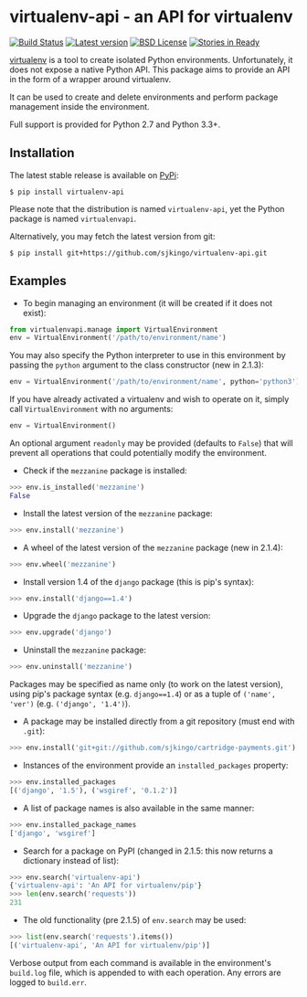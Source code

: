 virtualenv-api - an API for virtualenv
======================================

[![Build Status](https://travis-ci.org/sjkingo/virtualenv-api.svg)](https://travis-ci.org/sjkingo/virtualenv-api)
[![Latest version](https://img.shields.io/pypi/v/virtualenv-api.svg)](https://pypi.python.org/pypi/virtualenv-api)
[![BSD License](https://img.shields.io/pypi/l/virtualenv-api.svg)](https://github.com/sjkingo/virtualenv-api/blob/master/LICENSE)
[![Stories in Ready](https://badge.waffle.io/sjkingo/virtualenv-api.png?label=ready&title=Ready)](https://waffle.io/sjkingo/virtualenv-api)

[virtualenv](http://www.virtualenv.org/) is a tool to create isolated Python
environments.  Unfortunately, it does not expose a native Python API. This
package aims to provide an API in the form of a wrapper around virtualenv.

It can be used to create and delete environments and perform package management
inside the environment.

Full support is provided for Python 2.7 and Python 3.3+.

Installation
------------

The latest stable release is available on [PyPi](https://pypi.python.org/pypi/virtualenv-api):

```
$ pip install virtualenv-api
```

Please note that the distribution is named `virtualenv-api`, yet the Python package
is named `virtualenvapi`.

Alternatively, you may fetch the latest version from git:

```
$ pip install git+https://github.com/sjkingo/virtualenv-api.git
```

Examples
--------

* To begin managing an environment (it will be created if it does not exist):

```python
from virtualenvapi.manage import VirtualEnvironment
env = VirtualEnvironment('/path/to/environment/name')
```

You may also specify the Python interpreter to use in this environment by
passing the `python` argument to the class constructor (new in 2.1.3):

```python
env = VirtualEnvironment('/path/to/environment/name', python='python3')
```

If you have already activated a virtualenv and wish to operate on it, simply call
`VirtualEnvironment` with no arguments:

```python
env = VirtualEnvironment()
```

An optional argument `readonly` may be provided (defaults to `False`) that 
will prevent all operations that could potentially modify the environment.

* Check if the `mezzanine` package is installed:

```python
>>> env.is_installed('mezzanine')
False
```

* Install the latest version of the `mezzanine` package:

```python
>>> env.install('mezzanine')
```

* A wheel of the latest version of the `mezzanine` package (new in 2.1.4):

```python
>>> env.wheel('mezzanine')
```

* Install version 1.4 of the `django` package (this is pip's syntax):

```python
>>> env.install('django==1.4')
```

* Upgrade the `django` package to the latest version:

```python
>>> env.upgrade('django')
```

* Uninstall the `mezzanine` package:

```python
>>> env.uninstall('mezzanine')
```

Packages may be specified as name only (to work on the latest version),
using pip's package syntax (e.g. `django==1.4`) or as a tuple of `('name', 'ver')`
(e.g. `('django', '1.4')`).

* A package may be installed directly from a git repository (must end with `.git`):

```python
>>> env.install('git+git://github.com/sjkingo/cartridge-payments.git')
```

* Instances of the environment provide an `installed_packages` property:

```python
>>> env.installed_packages
[('django', '1.5'), ('wsgiref', '0.1.2')]
```

* A list of package names is also available in the same manner:

```python
>>> env.installed_package_names
['django', 'wsgiref']
```

* Search for a package on PyPI (changed in 2.1.5: this now returns a dictionary instead of list):

```python
>>> env.search('virtualenv-api')
{'virtualenv-api': 'An API for virtualenv/pip'}
>>> len(env.search('requests'))
231
```

* The old functionality (pre 2.1.5) of `env.search` may be used:

```python
>>> list(env.search('requests').items())
[('virtualenv-api', 'An API for virtualenv/pip')]
```

Verbose output from each command is available in the environment's `build.log`
file, which is appended to with each operation. Any errors are logged to `build.err`.

